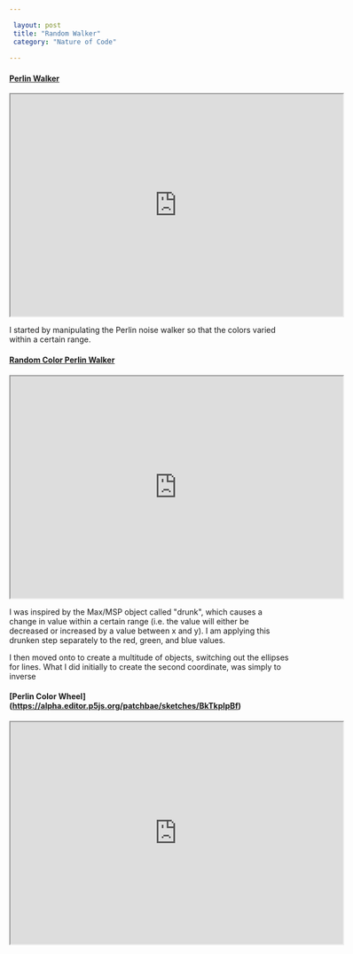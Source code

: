 ```yaml
---

 layout: post
 title: "Random Walker"
 category: "Nature of Code"
 
---
```



#### [Perlin Walker](https://alpha.editor.p5js.org/patchbae/sketches/S1QCZYarz)

<iframe width="600" height="400" src="https://alpha.editor.p5js.org/embed/S1QCZYarz>" scrolling="no"></iframe>

I started by manipulating the Perlin noise walker so that the colors varied within a certain range. 


#### [Random Color Perlin Walker](https://alpha.editor.p5js.org/patchbae/sketches/H1SRbKpSM)

<iframe width="600" height="400" src="https://alpha.editor.p5js.org/embed/H1SRbKpSM>" scrolling="no"></iframe>

I was inspired by the Max/MSP object called "drunk", which causes a change in value within a certain range (i.e. the value will either be decreased or increased by a value between x and y). I am applying this drunken step separately to the red, green, and blue values. 

I then moved onto to create a multitude of objects, switching out the ellipses for lines. What I did initially to create the second coordinate, was simply to inverse

#### [Perlin Color Wheel] (https://alpha.editor.p5js.org/patchbae/sketches/BkTkpIpBf)

<iframe width="600" height="400" src="https://alpha.editor.p5js.org/embed/BkTkpIpBf>" scrolling="no"></iframe>










